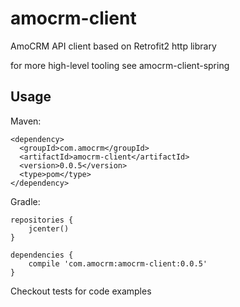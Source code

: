 # amocrm-client

AmoCRM API client based on Retrofit2 http library

for more high-level tooling see amocrm-client-spring

## Usage

Maven:

```
<dependency>
  <groupId>com.amocrm</groupId>
  <artifactId>amocrm-client</artifactId>
  <version>0.0.5</version>
  <type>pom</type>
</dependency>
```

Gradle:

```
repositories {
    jcenter()
}

dependencies {
    compile 'com.amocrm:amocrm-client:0.0.5'
}
```

Checkout tests for code examples
